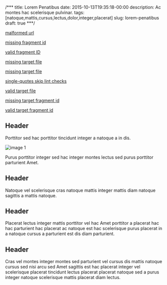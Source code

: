 /***
title: Lorem Penatibus
date: 2015-10-13T19:35:18-00:00
description: Ac montes hac scelerisque pulvinar.
tags: [natoque,mattis,cursus,lectus,dolor,integer,placerat]
slug: lorem-penatibus
draft: true
***/

[malformed url](:invalid-url)

[missing fragment id](#invalid-id)

[valid fragment ID](#id1)

[missing target file](missing-file.html)

<a href="/missing-file-2.html">missing target file</a>

<a href='missing-file-3.html'>single-quotes skip lint checks</a>

[valid target file](http://example.com/index.html)

[missing target fragment id](http://example.com/index.html#invalid-id)

[valid target fragment id](http://example.com/index.html#id1)


## <a id="id1"> Header
Porttitor sed hac porttitor tincidunt integer a natoque a in dis.

![image 1](/images/image-01.jpg)

Purus porttitor integer sed hac integer montes lectus sed purus
porttitor parturient Amet.

## <a id="id2"> Header
Natoque vel scelerisque cras natoque mattis integer mattis diam
natoque sagittis a mattis natoque.

## <a id="id2"> Header
Placerat lectus integer mattis porttitor vel hac Amet porttitor a
placerat hac hac parturient hac placerat ac natoque est hac
scelerisque purus placerat in a natoque cursus a parturient est dis
diam parturient.

## <a id="-illicit-id"> Header
Cras vel montes integer montes sed parturient vel cursus dis mattis
natoque cursus sed nisi arcu sed Amet sagittis est hac placerat
integer vel scelerisque placerat tincidunt lectus placerat placerat
natoque sed a purus integer natoque scelerisque mattis placerat diam
lectus.

